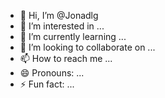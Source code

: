 - 👋 Hi, I’m @Jonadlg
- 👀 I’m interested in ...
- 🌱 I’m currently learning ...
- 💞️ I’m looking to collaborate on ...
- 📫 How to reach me ...
- 😄 Pronouns: ...
- ⚡ Fun fact: ...

<!---
Jonadlg/Jonadlg is a ✨ special ✨ repository because its `README.md` (this file) appears on your GitHub profile.
You can click the Preview link to take a look at your changes.
--->
